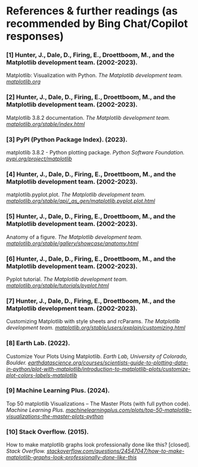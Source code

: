 # References & further readings (as recommended by Bing Chat/Copilot responses)
### [1] Hunter, J., Dale, D., Firing, E., Droettboom, M., and the Matplotlib development team. (2002-2023). 
Matplotlib: Visualization with Python. _The Matplotlib development team._ _[matplotlib.org](https://matplotlib.org/)_

### [2] Hunter, J., Dale, D., Firing, E., Droettboom, M., and the Matplotlib development team. (2002-2023). 
Matplotlib 3.8.2 documentation. _The Matplotlib development team._ _[matplotlib.org/stable/index.html](https://matplotlib.org/stable/index.html)_

### [3] PyPI (Python Package Index). (2023). 
matplotlib 3.8.2 - Python plotting package. _Python Software Foundation._ _[pypi.org/project/matplotlib](https://pypi.org/project/matplotlib/)_

### [4] Hunter, J., Dale, D., Firing, E., Droettboom, M., and the Matplotlib development team. (2002-2023).
matplotlib.pyplot.plot. _The Matplotlib development team. [matplotlib.org/stable/api/_as_gen/matplotlib.pyplot.plot.html](https://matplotlib.org/stable/api/_as_gen/matplotlib.pyplot.plot.html)_

### [5] Hunter, J., Dale, D., Firing, E., Droettboom, M., and the Matplotlib development team. (2002-2023). 
Anatomy of a figure. _The Matplotlib development team. [matplotlib.org/stable/gallery/showcase/anatomy.html](https://matplotlib.org/stable/gallery/showcase/anatomy.html)_

### [6] Hunter, J., Dale, D., Firing, E., Droettboom, M., and the Matplotlib development team. (2002-2023). 
Pyplot tutorial. _The Matplotlib development team. [matplotlib.org/stable/tutorials/pyplot.html](https://matplotlib.org/stable/tutorials/pyplot.html)_

### [7] Hunter, J., Dale, D., Firing, E., Droettboom, M., and the Matplotlib development team. (2002-2023). 
Customizing Matplotlib with style sheets and rcParams. _The Matplotlib development team. [matplotlib.org/stable/users/explain/customizing.html](https://matplotlib.org/stable/users/explain/customizing.html)_

### [8] Earth Lab. (2022). 
Customize Your Plots Using Matplotlib. _Earth Lab, University of Colorado, Boulder. [earthdatascience.org/courses/scientists-guide-to-plotting-data-in-python/plot-with-matplotlib/introduction-to-matplotlib-plots/customize-plot-colors-labels-matplotlib](https://www.earthdatascience.org/courses/scientists-guide-to-plotting-data-in-python/plot-with-matplotlib/introduction-to-matplotlib-plots/customize-plot-colors-labels-matplotlib/)_

### [9] Machine Learning Plus. (2024). 
Top 50 matplotlib Visualizations – The Master Plots (with full python code). _Machine Learning Plus. 
[machinelearningplus.com/plots/top-50-matplotlib-visualizations-the-master-plots-python](https://www.machinelearningplus.com/plots/top-50-matplotlib-visualizations-the-master-plots-python/)_

### [10] Stack Overflow. (2015). 
How to make matplotlib graphs look professionally done like this? [closed]. _Stack Overflow.
[stackoverflow.com/questions/24547047/how-to-make-matplotlib-graphs-look-professionally-done-like-this](https://stackoverflow.com/questions/24547047/how-to-make-matplotlib-graphs-look-professionally-done-like-this)_
